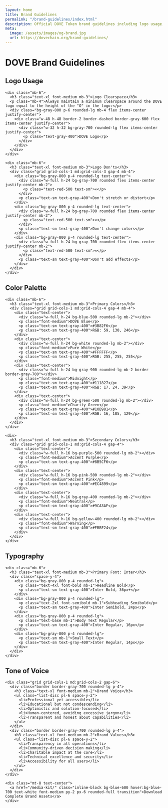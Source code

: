 ```yaml
---
layout: home
title: Brand Guidelines
permalink: "/brand-guidelines/index.html"
description: Official DOVE Token brand guidelines including logo usage, color palette, typography, and communication style.
meta:
  image: /assets/images/og-brand.jpg
  url: https://dovechain.org/brand-guidelines/
---
```


<div class="container mx-auto px-4 py-16 max-w-7xl">
  <h1 class="text-4xl md:text-5xl font-bold text-center mb-8">DOVE Brand Guidelines</h1>
  
  <div class="bg-gray-900 rounded-lg p-8 mb-8 shadow-lg">
    <h2 class="text-2xl font-semibold mb-4">Logo Usage</h2>
    
    <div class="mb-6">
      <h3 class="text-xl font-medium mb-3">Logo Clearspace</h3>
      <p class="mb-4">Always maintain a minimum clearspace around the DOVE logo equal to the height of the "O" in the logo:</p>
      <div class="bg-gray-800 p-6 rounded-lg mb-4 flex items-center justify-center">
        <div class="w-48 h-48 border-2 border-dashed border-gray-600 flex items-center justify-center">
          <div class="w-32 h-32 bg-gray-700 rounded-lg flex items-center justify-center">
            <p class="text-gray-400">DOVE Logo</p>
          </div>
        </div>
      </div>
    </div>
    
    <div class="mb-6">
      <h3 class="text-xl font-medium mb-3">Logo Don'ts</h3>
      <div class="grid grid-cols-1 md:grid-cols-3 gap-4 mb-4">
        <div class="bg-gray-800 p-4 rounded-lg text-center">
          <div class="w-full h-24 bg-gray-700 rounded flex items-center justify-center mb-2">
            <p class="text-red-500 text-sm">✕</p>
          </div>
          <p class="text-sm text-gray-400">Don't stretch or distort</p>
        </div>
        <div class="bg-gray-800 p-4 rounded-lg text-center">
          <div class="w-full h-24 bg-gray-700 rounded flex items-center justify-center mb-2">
            <p class="text-red-500 text-sm">✕</p>
          </div>
          <p class="text-sm text-gray-400">Don't change colors</p>
        </div>
        <div class="bg-gray-800 p-4 rounded-lg text-center">
          <div class="w-full h-24 bg-gray-700 rounded flex items-center justify-center mb-2">
            <p class="text-red-500 text-sm">✕</p>
          </div>
          <p class="text-sm text-gray-400">Don't add effects</p>
        </div>
      </div>
    </div>
  </div>

  <div class="bg-gray-900 rounded-lg p-8 mb-8 shadow-lg">
    <h2 class="text-2xl font-semibold mb-4">Color Palette</h2>
    
    <div class="mb-6">
      <h3 class="text-xl font-medium mb-3">Primary Colors</h3>
      <div class="grid grid-cols-1 md:grid-cols-4 gap-4 mb-4">
        <div class="text-center">
          <div class="w-full h-24 bg-blue-500 rounded-lg mb-2"></div>
          <p class="font-medium">DOVE Blue</p>
          <p class="text-sm text-gray-400">#3B82F6</p>
          <p class="text-sm text-gray-400">RGB: 59, 130, 246</p>
        </div>
        <div class="text-center">
          <div class="w-full h-24 bg-white rounded-lg mb-2"></div>
          <p class="font-medium">Pure White</p>
          <p class="text-sm text-gray-400">#FFFFFF</p>
          <p class="text-sm text-gray-400">RGB: 255, 255, 255</p>
        </div>
        <div class="text-center">
          <div class="w-full h-24 bg-gray-900 rounded-lg mb-2 border border-gray-700"></div>
          <p class="font-medium">Midnight</p>
          <p class="text-sm text-gray-400">#111827</p>
          <p class="text-sm text-gray-400">RGB: 17, 24, 39</p>
        </div>
        <div class="text-center">
          <div class="w-full h-24 bg-green-500 rounded-lg mb-2"></div>
          <p class="font-medium">Charity Green</p>
          <p class="text-sm text-gray-400">#10B981</p>
          <p class="text-sm text-gray-400">RGB: 16, 185, 129</p>
        </div>
      </div>
    </div>
    
    <div>
      <h3 class="text-xl font-medium mb-3">Secondary Colors</h3>
      <div class="grid grid-cols-1 md:grid-cols-4 gap-4">
        <div class="text-center">
          <div class="w-full h-16 bg-purple-500 rounded-lg mb-2"></div>
          <p class="font-medium">Accent Purple</p>
          <p class="text-sm text-gray-400">#8B5CF6</p>
        </div>
        <div class="text-center">
          <div class="w-full h-16 bg-pink-500 rounded-lg mb-2"></div>
          <p class="font-medium">Accent Pink</p>
          <p class="text-sm text-gray-400">#EC4899</p>
        </div>
        <div class="text-center">
          <div class="w-full h-16 bg-gray-400 rounded-lg mb-2"></div>
          <p class="font-medium">Neutral</p>
          <p class="text-sm text-gray-400">#9CA3AF</p>
        </div>
        <div class="text-center">
          <div class="w-full h-16 bg-yellow-400 rounded-lg mb-2"></div>
          <p class="font-medium">Warning</p>
          <p class="text-sm text-gray-400">#FBBF24</p>
        </div>
      </div>
    </div>
  </div>

  <div class="bg-gray-900 rounded-lg p-8 mb-8 shadow-lg">
    <h2 class="text-2xl font-semibold mb-4">Typography</h2>
    
    <div class="mb-6">
      <h3 class="text-xl font-medium mb-3">Primary Font: Inter</h3>
      <div class="space-y-4">
        <div class="bg-gray-800 p-4 rounded-lg">
          <p class="text-4xl font-bold mb-1">Headline Bold</p>
          <p class="text-sm text-gray-400">Inter Bold, 36px+</p>
        </div>
        <div class="bg-gray-800 p-4 rounded-lg">
          <p class="text-2xl font-semibold mb-1">Subheading Semibold</p>
          <p class="text-sm text-gray-400">Inter Semibold, 24px</p>
        </div>
        <div class="bg-gray-800 p-4 rounded-lg">
          <p class="text-base mb-1">Body Text Regular</p>
          <p class="text-sm text-gray-400">Inter Regular, 16px</p>
        </div>
        <div class="bg-gray-800 p-4 rounded-lg">
          <p class="text-sm mb-1">Small Text</p>
          <p class="text-sm text-gray-400">Inter Regular, 14px</p>
        </div>
      </div>
    </div>
  </div>

  <div class="bg-gray-900 rounded-lg p-8 shadow-lg">
    <h2 class="text-2xl font-semibold mb-4">Tone of Voice</h2>
    
    <div class="grid grid-cols-1 md:grid-cols-2 gap-6">
      <div class="border border-gray-700 rounded-lg p-4">
        <h3 class="text-xl font-medium mb-2">Brand Voice</h3>
        <ul class="list-disc pl-6 space-y-2">
          <li>Professional yet accessible</li>
          <li>Educational but not condescending</li>
          <li>Optimistic and solution-focused</li>
          <li>Human-centered, avoiding excessive jargon</li>
          <li>Transparent and honest about capabilities</li>
        </ul>
      </div>
      <div class="border border-gray-700 rounded-lg p-4">
        <h3 class="text-xl font-medium mb-2">Brand Values</h3>
        <ul class="list-disc pl-6 space-y-2">
          <li>Transparency in all operations</li>
          <li>Community-driven decision making</li>
          <li>Charitable impact at the core</li>
          <li>Technical excellence and security</li>
          <li>Accessibility for all users</li>
        </ul>
      </div>
    </div>
    
    <div class="mt-8 text-center">
      <a href="/media-kit/" class="inline-block bg-blue-600 hover:bg-blue-700 text-white font-medium py-2 px-6 rounded-full transition">Download Complete Brand Assets</a>
    </div>
  </div>
</div>
